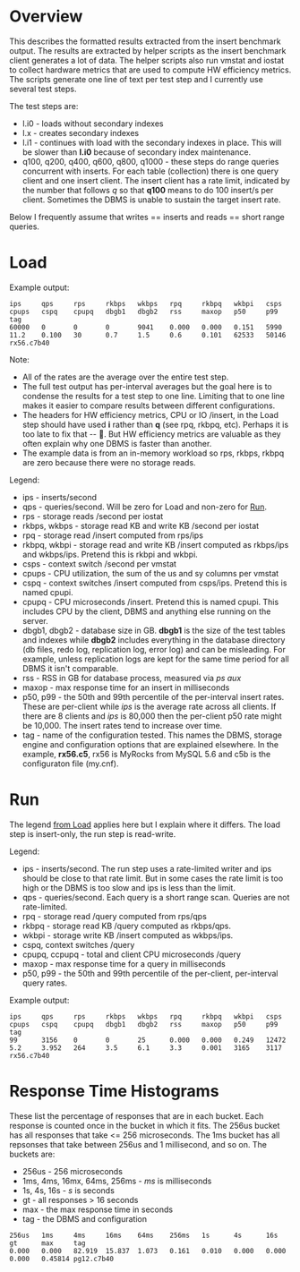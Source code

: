 # Overview

This describes the formatted results extracted from the insert benchmark output.
The results are extracted by helper scripts as the insert benchmark client generates a lot of data.
The helper scripts also run vmstat and iostat to collect hardware metrics that are used to compute HW efficiency metrics. 
The scripts generate one line of text per test step and I currently use several test steps.

The test steps are:
* l.i0 - loads without secondary indexes
* l.x - creates secondary indexes
* l.i1 - continues with load with the secondary indexes in place. This will be slower than **l.i0** because of secondary index maintenance.
* q100, q200, q400, q600, q800, q1000 - these steps do range queries concurrent with inserts. For each table (collection) there is one query client and one insert client. The insert client has a rate limit, indicated by the number that follows *q* so that **q100** means to do 100 insert/s per client. Sometimes the DBMS is unable to sustain the target insert rate.

Below I frequently assume that writes == inserts and reads == short range queries.

# Load

Example output:
```
ips     qps     rps     rkbps   wkbps   rpq     rkbpq   wkbpi   csps    cpups   cspq    cpupq   dbgb1   dbgb2   rss     maxop   p50     p99     tag
60000   0       0       0       9041    0.000   0.000   0.151   5990    11.2    0.100   30      0.7     1.5     0.6     0.101   62533   50146   rx56.c7b40
```

Note:
* All of the rates are the average over the entire test step.
* The full test output has per-interval averages but the goal here is to condense the results for a test step to one line.
  Limiting that to one line makes it easier to compare results between different configurations.
* The headers for HW efficiency metrics, CPU or IO /insert, in the Load step should have used **i** rather than **q** 
  (see rpq, rkbpq, etc). Perhaps it is too late to fix that -- :clown_face:. But HW efficiency metrics are valuable as
  they often explain why one DBMS is faster than another.
* The example data is from an in-memory workload so rps, rkbps, rkbpq are zero because there were no storage reads.

Legend:
* ips - inserts/second
* qps - queries/second. Will be zero for Load and non-zero for [Run](master#Run).
* rps - storage reads /second per iostat
* rkbps, wkbps - storage read KB and write KB /second per iostat
* rpq - storage read /insert computed from rps/ips
* rkbpq, wkbpi - storage read and write KB /insert computed as rkbps/ips and wkbps/ips. Pretend this is rkbpi and wkbpi.
* csps - context switch /second per vmstat
* cpups - CPU utilization, the sum of the us and sy columns per vmstat
* cspq - context switches /insert computed from csps/ips. Pretend this is named cpupi.
* cpupq - CPU microseconds /insert. Pretend this is named cpupi. This includes CPU by the client, DBMS and anything else running on the server.
* dbgb1, dbgb2 - database size in GB. **dbgb1** is the size of the test tables and indexes while **dbgb2** includes everything in the database directory (db files, redo log, replication log, error log) and can be misleading. For example, unless replication logs are kept for the same time period for all DBMS it isn't comparable.
* rss - RSS in GB for database process, measured via *ps aux*
* maxop - max response time for an insert in milliseconds
* p50, p99 - the 50th and 99th percentile of the per-interval insert rates. These are per-client while *ips* is the average rate across all clients. If there are 8 clients and *ips* is 80,000 then the per-client p50 rate might be 10,000. The insert rates tend to increase over time.
* tag - name of the configuration tested. This names the DBMS, storage engine and configuration options that are 
  explained elsewhere. In the example, **rx56.c5**, rx56 is MyRocks from MySQL 5.6 and c5b is the configuraton file (my.cnf).

# Run

The legend [from Load](master#load) applies here but I explain where it differs. The load step is insert-only, the run step
is read-write.

Legend:
* ips - inserts/second. The run step uses a rate-limited writer and ips should be close to that rate limit. But in some
        cases the rate limit is too high or the DBMS is too slow and ips is less than the limit.
* qps - queries/second. Each query is a short range scan. Queries are not rate-limited.
* rpq - storage read /query computed from rps/qps
* rkbpq - storage read KB /query computed as rkbps/qps.
* wkbpi - storage write KB /insert computed as wkbps/ips.
* cspq, context switches /query
* cpupq, ccpupq - total and client CPU microseconds /query
* maxop - max response time for a query in milliseconds
* p50, p99 - the 50th and 99th percentile of the per-client, per-interval query rates.

Example output:
```
ips     qps     rps     rkbps   wkbps   rpq     rkbpq   wkbpi   csps    cpups   cspq    cpupq   dbgb1   dbgb2   rss     maxop   p50     p99     tag
99      3156    0       0       25      0.000   0.000   0.249   12472   5.2     3.952   264     3.5     6.1     3.3     0.001   3165    3117    rx56.c7b40
```

# Response Time Histograms

These list the percentage of responses that are in each bucket. Each response is counted once in the bucket in which it fits. The 256us bucket has all responses that take <= 256 microseconds. The 1ms bucket has all repsonses that take between 256us and 1 millisecond, and so on. The buckets are:
* 256us - 256 microseconds
* 1ms, 4ms, 16mx, 64ms, 256ms - *ms* is milliseconds
* 1s, 4s, 16s - *s* is seconds
* gt - all responses > 16 seconds
* max - the max response time in seconds
* tag - the DBMS and configuration 

```
256us   1ms     4ms     16ms    64ms    256ms   1s      4s      16s     gt      max     tag
0.000   0.000   82.919  15.837  1.073   0.161   0.010   0.000   0.000   0.000   0.45814 pg12.c7b40
```
